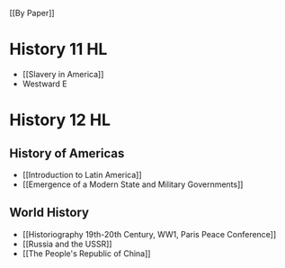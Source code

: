 [[By Paper]]
# History 11 HL
- [[Slavery in America]]
- Westward E
# History 12 HL
## History of Americas
- [[Introduction to Latin America]]
- [[Emergence of a Modern State and Military Governments]]

## World History
- [[Historiography 19th-20th Century, WW1, Paris Peace Conference]]
- [[Russia and the USSR]]
- [[The People's Republic of China]]

